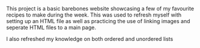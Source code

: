 This project is a basic barebones website showcasing a few of my favourite recipes to make during the week. This was used to refresh myself with setting up an HTML file as well as practicing the use of linking images and seperate HTML files to a main page.

I also refreshed my knowledge on both ordered and unordered lists